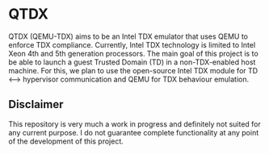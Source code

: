 # QTDX
QTDX (QEMU-TDX) aims to be an Intel TDX emulator that uses QEMU to enforce TDX
compliance. Currently,
Intel TDX technology is limited to Intel Xeon 4th and 5th generation processors.
The main goal of this project is to be able to launch a guest Trusted Domain
(TD) in a non-TDX-enabled host machine. For this, we plan to use the open-source
Intel TDX module for TD <--> hypervisor communication and QEMU for TDX behaviour
emulation.

## Disclaimer
This repository is very much a work in progress and definitely not suited for
any current purpose. I do not guarantee complete functionality at any point of
the development of this project.

